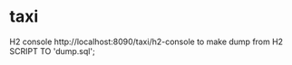 # taxi

H2 console http://localhost:8090/taxi/h2-console
to make dump from H2
SCRIPT TO 'dump.sql';
